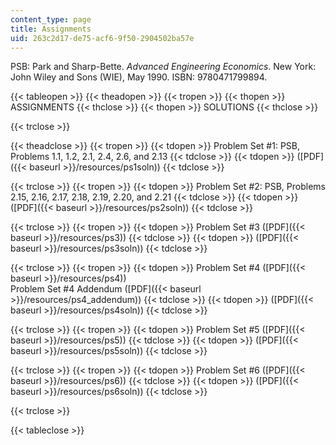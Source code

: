 ```yaml
---
content_type: page
title: Assignments
uid: 263c2d17-de75-acf6-9f50-2904502ba57e
---
```


PSB: Park and Sharp-Bette. _Advanced Engineering Economics_. New York: John Wiley and Sons (WIE), May 1990. ISBN: 9780471799894.

{{< tableopen >}}
{{< theadopen >}}
{{< tropen >}}
{{< thopen >}}
ASSIGNMENTS
{{< thclose >}}
{{< thopen >}}
SOLUTIONS
{{< thclose >}}

{{< trclose >}}

{{< theadclose >}}
{{< tropen >}}
{{< tdopen >}}
Problem Set #1: PSB, Problems 1.1, 1.2, 2.1, 2.4, 2.6, and 2.13
{{< tdclose >}}
{{< tdopen >}}
([PDF]({{< baseurl >}}/resources/ps1soln))
{{< tdclose >}}

{{< trclose >}}
{{< tropen >}}
{{< tdopen >}}
Problem Set #2: PSB, Problems 2.15, 2.16, 2.17, 2.18, 2.19, 2.20, and 2.21
{{< tdclose >}}
{{< tdopen >}}
([PDF]({{< baseurl >}}/resources/ps2soln))
{{< tdclose >}}

{{< trclose >}}
{{< tropen >}}
{{< tdopen >}}
Problem Set #3 ([PDF]({{< baseurl >}}/resources/ps3))
{{< tdclose >}}
{{< tdopen >}}
([PDF]({{< baseurl >}}/resources/ps3soln))
{{< tdclose >}}

{{< trclose >}}
{{< tropen >}}
{{< tdopen >}}
Problem Set #4 ([PDF]({{< baseurl >}}/resources/ps4))  
Problem Set #4 Addendum ([PDF]({{< baseurl >}}/resources/ps4_addendum))
{{< tdclose >}}
{{< tdopen >}}
([PDF]({{< baseurl >}}/resources/ps4soln))
{{< tdclose >}}

{{< trclose >}}
{{< tropen >}}
{{< tdopen >}}
Problem Set #5 ([PDF]({{< baseurl >}}/resources/ps5))
{{< tdclose >}}
{{< tdopen >}}
([PDF]({{< baseurl >}}/resources/ps5soln))
{{< tdclose >}}

{{< trclose >}}
{{< tropen >}}
{{< tdopen >}}
Problem Set #6 ([PDF]({{< baseurl >}}/resources/ps6))
{{< tdclose >}}
{{< tdopen >}}
([PDF]({{< baseurl >}}/resources/ps6soln))
{{< tdclose >}}

{{< trclose >}}

{{< tableclose >}}